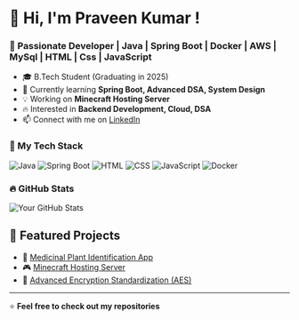 # 👋 Hi, I'm Praveen Kumar !
### 🚀 Passionate Developer | Java | Spring Boot | Docker | AWS | MySql | HTML | Css | JavaScript

- 🎓 B.Tech Student (Graduating in 2025)  
- 🌱 Currently learning **Spring Boot, Advanced DSA, System Design**  
- 💡 Working on **Minecraft Hosting Server**  
- 🔥 Interested in **Backend Development, Cloud, DSA**  
- 📫 Connect with me on [LinkedIn](https://www.linkedin.com/in/praveen-kumar-84b4a8232/)  

### 📌 My Tech Stack
![Java](https://img.shields.io/badge/Java-ED8B00?style=for-the-badge&logo=java&logoColor=white)
![Spring Boot](https://img.shields.io/badge/Spring_Boot-6DB33F?style=for-the-badge&logo=spring-boot&logoColor=white)
![HTML](https://img.shields.io/badge/HTML5-E34F26?style=for-the-badge&logo=html5&logoColor=white)
![CSS](https://img.shields.io/badge/CSS3-1572B6?style=for-the-badge&logo=css3&logoColor=white)
![JavaScript](https://img.shields.io/badge/JavaScript-F7DF1E?style=for-the-badge&logo=javascript&logoColor=black)
![Docker](https://img.shields.io/badge/Docker-2496ED?style=for-the-badge&logo=docker&logoColor=white)

### 🔥 GitHub Stats
![Your GitHub Stats](https://github-readme-stats.vercel.app/api?username=Praveen7294&show_icons=true&theme=dark)

## 📌 Featured Projects  
- 🚀 [Medicinal Plant Identification App](https://github.com/Praveen7294/Medicinal_Plant_identification_System)  
- 🎮 [Minecraft Hosting Server](https://github.com/Praveen7294/papermcminecraft)  
- 🔐 [Advanced Encryption Standardization (AES)](https://github.com/Praveen7294/Advanced_Encryption_Standardization)

---
⭐ **Feel free to check out my repositories**

